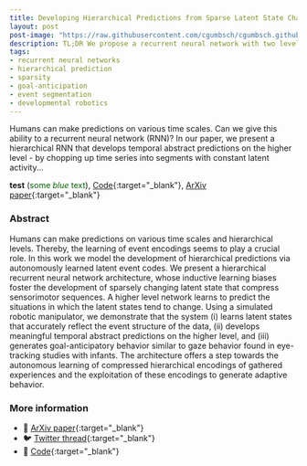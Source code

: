 ```yaml
---
title: Developing Hierarchical Predictions from Sparse Latent State Changes
layout: post
post-image: "https://raw.githubusercontent.com/cgumbsch/cgumbsch.github.io/master/assets/images/skips.gif"
description: TL;DR We propose a recurrent neural network with two levels that learns, in a fully self-supervised way, to make hierarchical, temporal abstract predictions about its future inputs.
tags:
- recurrent neural networks
- hierarchical prediction
- sparsity
- goal-anticipation
- event segmentation
- developmental robotics
---
```


Humans can make predictions on various time scales. Can we give this ability to a recurrent neural network (RNN)? In our paper, we present a hierarchical RNN that develops temporal abstract predictions on the higher level - by chopping up time series into segments with constant latent activity...

**test** (<span style="color:darkgreen">some *blue* text</span>), [Code](https://github.com/CognitiveModeling/HierarchicalGateL0RD){:target="_blank"},  [ArXiv paper](https://arxiv.org/pdf/2206.02042.pdf){:target="_blank"}

### Abstract

Humans can make predictions on various time scales and hierarchical levels. Thereby, the learning of event encodings seems to play a crucial role. In this work we model the development of hierarchical predictions via autonomously learned latent event codes. We present a hierarchical recurrent neural network architecture, whose inductive learning biases foster the development of sparsely changing latent state that compress sensorimotor sequences. A higher level network learns to predict the situations in which the latent states tend to change. Using a simulated robotic manipulator, we demonstrate that the system (i) learns latent states that accurately reflect the event structure of the data, (ii) develops meaningful temporal abstract predictions on the higher level, and (iii) generates goal-anticipatory behavior similar to gaze behavior found in eye-tracking studies with infants. The architecture offers a step towards the autonomous learning of compressed hierarchical encodings of gathered experiences and the exploitation of these encodings to generate adaptive behavior. 

### More information
- :page_facing_up: [ArXiv paper](https://arxiv.org/pdf/2206.02042.pdf){:target="_blank"}
- :bird: [Twitter thread](https://twitter.com/cgumbsch/status/1568131447545860097?s=20&t=D_h69wL1zwMH4VdfiRswDg){:target="_blank"}
- :snake: [Code](https://github.com/CognitiveModeling/HierarchicalGateL0RD){:target="_blank"}

